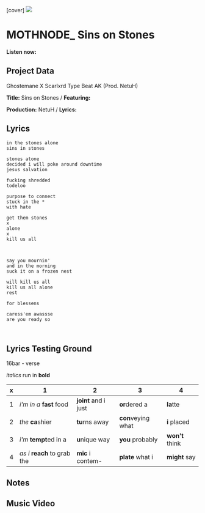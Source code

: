 [cover] ![](57175019_319474918741616_8502199518755923887_n.jpg)

# MOTHNODE_ Sins on Stones

**Listen now:** 

## Project Data

Ghostemane X Scarlxrd Type Beat AK (Prod. NetuH)

**Title:** Sins on Stones / **Featuring:** 

**Production:** NetuH / **Lyrics:** 

## Lyrics

```
in the stones alone
sins in stones

stones atone
decided i will poke around downtime
jesus salvation

fucking shredded
todeloo

purpose to connect
stuck in the *
with hate

get them stones
x
alone
x
kill us all



say you mournin'
and in the morning
suck it on a frozen nest

will kill us all
kill us all alone
rest

for blessens

caress'em awassse
are you ready so



```

## Lyrics Testing Ground

16bar - verse

*italics* run in
**bold**

| x | 1 | 2 | 3 | 4 |
|---|---|---|---|---|
| 1 | *i'm in a* **fast** food | **joint** and i just  | **or**dered a  | **la**tte  |
| 2 | *the* **ca**shier | **tu**rns away  |  **con**veying what |  **i** placed |
| 3 | *i'm* **tempt**ed in a | **u**nique way  |  **you** probably |  **won't** think |
| 4 | *as i* **reach** to grab the |  **mic** i contem-  | **plate** what i | **might** say |

## Notes

## Music Video
